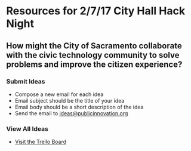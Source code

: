 # Resources for 2/7/17 City Hall Hack Night

## How might the City of Sacramento collaborate with the civic technology community to solve problems and improve the citizen experience?

### Submit Ideas
- Compose a new email for each idea
- Email subject should be the title of your idea
- Email body should be a short description of the idea
- Send the email to [ideas@publicinnovation.org](mailto:ideas@publicinnovation.org)

### View All Ideas
- [Visit the Trello Board](https://trello.com/b/hRBa1Cln/city-hall-hack-night)
